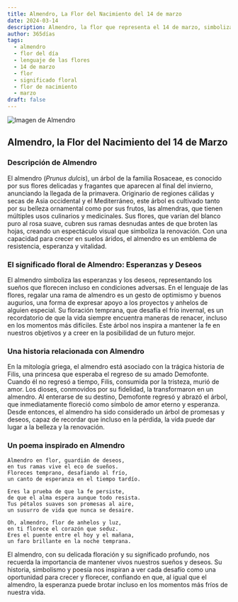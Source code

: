 ```yaml
---
title: Almendro, La Flor del Nacimiento del 14 de marzo
date: 2024-03-14
description: Almendro, la flor que representa el 14 de marzo, simboliza Esperanzas y deseos. Descubre su fascinante historia, significado en el lenguaje de las flores y una poesía que celebra su belleza.
author: 365días
tags:
  - almendro
  - flor del día
  - lenguaje de las flores
  - 14 de marzo
  - flor
  - significado floral
  - flor de nacimiento
  - marzo
draft: false
---
```


![Imagen de Almendro](https://cdn.pixabay.com/photo/2020/03/15/13/11/almond-tree-4933573_640.jpg#center)


## Almendro, la Flor del Nacimiento del 14 de Marzo

### Descripción de Almendro

El almendro (_Prunus dulcis_), un árbol de la familia Rosaceae, es conocido por sus flores delicadas y fragantes que aparecen al final del invierno, anunciando la llegada de la primavera. Originario de regiones cálidas y secas de Asia occidental y el Mediterráneo, este árbol es cultivado tanto por su belleza ornamental como por sus frutos, las almendras, que tienen múltiples usos culinarios y medicinales. Sus flores, que varían del blanco puro al rosa suave, cubren sus ramas desnudas antes de que broten las hojas, creando un espectáculo visual que simboliza la renovación. Con una capacidad para crecer en suelos áridos, el almendro es un emblema de resistencia, esperanza y vitalidad.

### El significado floral de Almendro: Esperanzas y Deseos

El almendro simboliza las esperanzas y los deseos, representando los sueños que florecen incluso en condiciones adversas. En el lenguaje de las flores, regalar una rama de almendro es un gesto de optimismo y buenos augurios, una forma de expresar apoyo a los proyectos y anhelos de alguien especial. Su floración temprana, que desafía el frío invernal, es un recordatorio de que la vida siempre encuentra maneras de renacer, incluso en los momentos más difíciles. Este árbol nos inspira a mantener la fe en nuestros objetivos y a creer en la posibilidad de un futuro mejor.

### Una historia relacionada con Almendro

En la mitología griega, el almendro está asociado con la trágica historia de Filis, una princesa que esperaba el regreso de su amado Demofonte. Cuando él no regresó a tiempo, Filis, consumida por la tristeza, murió de amor. Los dioses, conmovidos por su fidelidad, la transformaron en un almendro. Al enterarse de su destino, Demofonte regresó y abrazó el árbol, que inmediatamente floreció como símbolo de amor eterno y esperanza. Desde entonces, el almendro ha sido considerado un árbol de promesas y deseos, capaz de recordar que incluso en la pérdida, la vida puede dar lugar a la belleza y la renovación.

### Un poema inspirado en Almendro

```
Almendro en flor, guardián de deseos,  
en tus ramas vive el eco de sueños.  
Floreces temprano, desafiando al frío,  
un canto de esperanza en el tiempo tardío.  

Eres la prueba de que la fe persiste,  
de que el alma espera aunque todo resista.  
Tus pétalos suaves son promesas al aire,  
un susurro de vida que nunca se desaire.  

Oh, almendro, flor de anhelos y luz,  
en ti florece el corazón que seduz.  
Eres el puente entre el hoy y el mañana,  
un faro brillante en la noche temprana.  
```

El almendro, con su delicada floración y su significado profundo, nos recuerda la importancia de mantener vivos nuestros sueños y deseos. Su historia, simbolismo y poesía nos inspiran a ver cada desafío como una oportunidad para crecer y florecer, confiando en que, al igual que el almendro, la esperanza puede brotar incluso en los momentos más fríos de nuestra vida.
